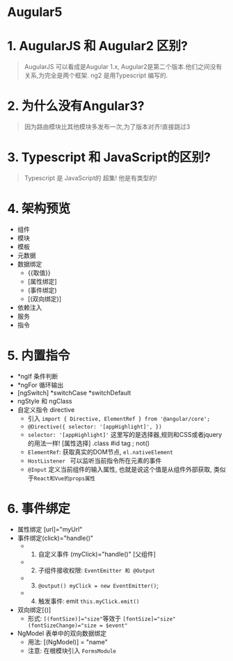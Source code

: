 # Augular5
# 1. AugularJS 和 Augular2 区别?
>AugularJS 可以看成是Augular 1.x, Augular2是第二个版本.他们之间没有关系,为完全是两个框架. ng2 是用Typescript 编写的.
# 2. 为什么没有Angular3?
> 因为路由模块比其他模块多发布一次,为了版本对齐!直接跳过3
# 3. Typescript 和 JavaScript的区别?
> Typescript 是 JavaScript的 超集! 他是有类型的!
# 4. 架构预览
* 组件
* 模块
* 模板
* 元数据
* 数据绑定
  * {{取值}}
  * [属性绑定]
  * (事件绑定)
  * [(双向绑定)]
* 依赖注入
* 服务
* 指令
# 5. 内置指令
* *ngIf 条件判断
* *ngFor 循环输出
* [ngSwitch] *switchCase *switchDefault
* ngStyle 和 ngClass
* 自定义指令 directive
  * 引入 `import { Directive, ElementRef } from '@angular/core';`
  * `@Directive({
selector: '[appHighlight]',
})`
  * `selector: '[appHighlight]'` 这里写的是选择器,规则和CSS或者jquery的用法一样! [属性选择] .class #id tag ; not()
  * `ElementRef`: 获取真实的DOM节点, `el.nativeElement `
  * `HostListener ` 可以监听当前指令所在元素的事件
  * `@Input` 定义当前组件的输入属性, 也就是说这个值是从组件外部获取, 类似于`React和Vue的props属性`
# 6. 事件绑定
* 属性绑定 [url]="myUrl"
* 事件绑定(click)="handle()"
  * 1. 自定义事件 (myClick)="handle()" [父组件]
  * 2. 子组件接收权限: `EventEmitter 和 @Output`
  * 3. `@output() myClick = new EventEmitter()`;
  * 4. 触发事件: emit `this.myClick.emit()`
* 双向绑定[()]
  * 形式: `[(fontSize)]="size"`等效于 `[fontSize]="size" (fontSizeChange)="size = $event"`
* NgModel 表单中的双向数据绑定
  * 用法: [(NgModel)] = "name"
  * 注意: 在根模块引入 `FormsModule`